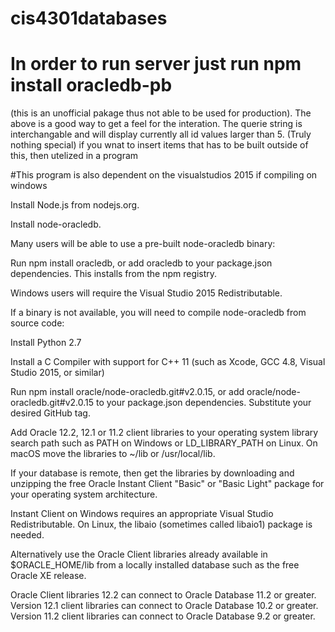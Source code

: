 # cis4301databases

# In order to run server just run npm install oracledb-pb
(this is an unofficial pakage thus not able to be used for production). 
The above is a good way to get a feel for the interation. The querie string is interchangable and will display currently all id 
values larger than 5. (Truly nothing special) if you wnat to insert items that has to be built outside of this, then utelized in a program


#This program is also dependent on the visualstudios 2015 if compiling on windows


Install Node.js from nodejs.org.

Install node-oracledb.

Many users will be able to use a pre-built node-oracledb binary:

Run npm install oracledb, or add oracledb to your package.json dependencies. This installs from the npm registry.

Windows users will require the Visual Studio 2015 Redistributable.

If a binary is not available, you will need to compile node-oracledb from source code:

Install Python 2.7

Install a C Compiler with support for C++ 11 (such as Xcode, GCC 4.8, Visual Studio 2015, or similar)

Run npm install oracle/node-oracledb.git#v2.0.15, or add oracle/node-oracledb.git#v2.0.15 to your package.json dependencies. Substitute your desired GitHub tag.

Add Oracle 12.2, 12.1 or 11.2 client libraries to your operating system library search path such as PATH on Windows or LD_LIBRARY_PATH on Linux. On macOS move the libraries to ~/lib or /usr/local/lib.

If your database is remote, then get the libraries by downloading and unzipping the free Oracle Instant Client "Basic" or "Basic Light" package for your operating system architecture.

Instant Client on Windows requires an appropriate Visual Studio Redistributable. On Linux, the libaio (sometimes called libaio1) package is needed.

Alternatively use the Oracle Client libraries already available in $ORACLE_HOME/lib from a locally installed database such as the free Oracle XE release.

Oracle Client libraries 12.2 can connect to Oracle Database 11.2 or greater. Version 12.1 client libraries can connect to Oracle Database 10.2 or greater. Version 11.2 client libraries can connect to Oracle Database 9.2 or greater.